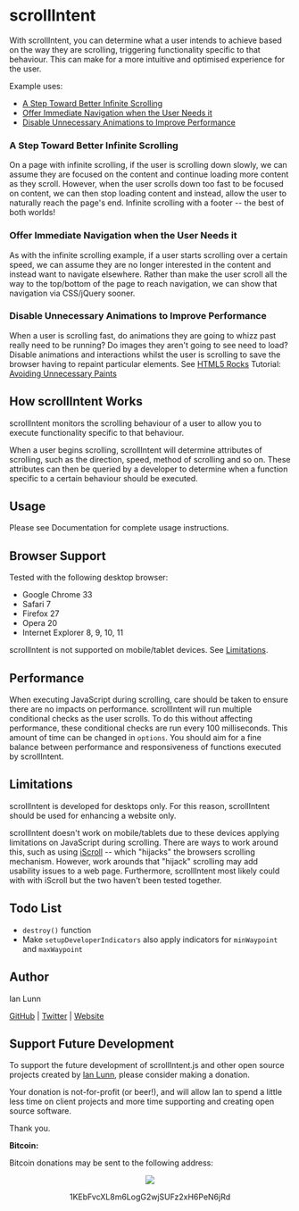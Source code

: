 # scrollIntent

With scrollIntent, you can determine what a user intends to achieve based on the way they are scrolling, triggering functionality specific to that behaviour. This can make for a more intuitive and optimised experience for the user.

Example uses:

- [A Step Toward Better Infinite Scrolling](#infinite-scrolling)
- [Offer Immediate Navigation when the User Needs it](#immediate-navigation)
- [Disable Unnecessary Animations to Improve Performance](#disable-animation-when-scrolling)

### <a name="infinite-scrolling">A Step Toward Better Infinite Scrolling</a>

On a page with infinite scrolling, if the user is scrolling down slowly, we can assume they are focused on the content and continue loading more content as they scroll. However, when the user scrolls down too fast to be focused on content, we can then stop loading content and instead, allow the user to naturally reach the page's end. Infinite scrolling with a footer -- the best of both worlds!

### <a name="immediate-navigation">Offer Immediate Navigation when the User Needs it</a>

As with the infinite scrolling example, if a user starts scrolling over a certain speed, we can assume they are no longer interested in the content and instead want to navigate elsewhere. Rather than make the user scroll all the way to the top/bottom of the page to reach navigation, we can show that navigation via CSS/jQuery sooner.

### <a name="disable-animation-when-scrolling">Disable Unnecessary Animations to Improve Performance</a>

When a user is scrolling fast, do animations they are going to whizz past really need to be running? Do images they aren't going to see need to load? Disable animations and interactions whilst the user is scrolling to save the browser having to repaint particular elements. See [HTML5 Rocks](http://www.html5rocks.com/) Tutorial: [Avoiding Unnecessary Paints](http://www.html5rocks.com/en/tutorials/speed/unnecessary-paints/)

## <a name="how-scrollIntent-works">How scrollIntent Works</a>

scrollIntent monitors the scrolling behaviour of a user to allow you to execute functionality specific to that behaviour.

When a user begins scrolling, scrollIntent will determine attributes of scrolling, such as the direction, speed, method of scrolling and so on. These attributes can then be queried by a developer to determine when a function specific to a certain behaviour should be executed.

## <a name="usage">Usage</a>

Please see Documentation for complete usage instructions.

## <a name="browser-support">Browser Support</a>

Tested with the following desktop browser:

- Google Chrome 33
- Safari 7
- Firefox 27
- Opera 20
- Internet Explorer 8, 9, 10, 11

scrollIntent is not supported on mobile/tablet devices. See [Limitations](#limitations).

## <a name="performance">Performance</a>

When executing JavaScript during scrolling, care should be taken to ensure there are no impacts on performance. scrollIntent will run multiple conditional checks as the user scrolls. To do this without affecting performance, these conditional checks are run every 100 milliseconds. This amount of time can be changed in `options`. You should aim for a fine balance between performance and responsiveness of functions executed by scrollIntent.

## <a name="limitations">Limitations</a>

scrollIntent is developed for desktops only. For this reason, scrollIntent should be used for enhancing a website only.

scrollIntent doesn't work on mobile/tablets due to these devices applying limitations on JavaScript during scrolling. There are ways to work around this, such as using [iScroll](http://cubiq.org/iscroll-5) -- which "hijacks" the browsers scrolling mechanism. However, work arounds that "hijack" scrolling may add usability issues to a web page. Furthermore, scrollIntent most likely could with with iScroll but the two haven't been tested together.

## <a name="todo">Todo List</a>

- `destroy()` function
- Make `setupDeveloperIndicators` also apply indicators for `minWaypoint` and `maxWaypoint`

## <a name="author">Author</a>

Ian Lunn

[GitHub](https://github.com/IanLunn) | [Twitter](https://twitter.com/IanLunn) | [Website](http://ianlunn.co.uk/)

## <a name="support-development">Support Future Development</a>

To support the future development of scrollIntent.js and other open source projects created by [Ian Lunn](https://github.com/IanLunn), please consider making a donation.

Your donation is not-for-profit (or beer!), and will allow Ian to spend a little less time on client projects and more time supporting and creating open source software.

Thank you.

**Bitcoin:**

Bitcoin donations may be sent to the following address:

<div style="text-align: center;">
<a href="bitcoin:1KEbFvcXL8m6LogG2wjSUFz2xH6PeN6jRd?label=scrollIntent%20Development"><img src="http://ianlunn.co.uk/images/btc-donate.jpg" /></a>
<p>1KEbFvcXL8m6LogG2wjSUFz2xH6PeN6jRd</p>
</div>

